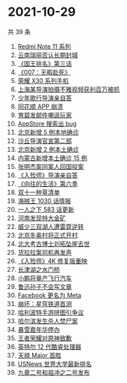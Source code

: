 # 2021-10-29

共 39 条

<!-- BEGIN -->
<!-- 最后更新时间 Fri Oct 29 2021 18:07:11 GMT+0800 (China Standard Time) -->

1. [Redmi Note 11 系列](https://www.zhihu.com/search?q=红米note11)
1. [云南瑞丽否认长期封城](https://www.zhihu.com/search?q=瑞丽)
1. [《国王排名》第三话](https://www.zhihu.com/search?q=国王排名)
1. [《007：无暇赴死》](https://www.zhihu.com/search?q=007)
1. [荣耀 X30 系列手机](https://www.zhihu.com/search?q=荣耀X30i)
1. [上海某导演拍摄不雅视频获利百万被抓](https://www.zhihu.com/search?q=爱情公寓)
1. [少年歌行导演亲自答](https://www.zhihu.com/search?q=少年歌行)
1. [同花顺 APP 崩溃](https://www.zhihu.com/search?q=同花顺)
1. [育碧发邮件嘲讽玩家](https://www.zhihu.com/search?q=育碧)
1. [AppStore 搜索出 bug](https://www.zhihu.com/search?q=appstore)
1. [北京新增 5 例本地确诊](https://www.zhihu.com/search?q=北京疫情)
1. [沙丘导演官宣第二部](https://www.zhihu.com/search?q=沙丘)
1. [北京新增 2 例本土确诊](https://www.zhihu.com/search?q=北京疫情)
1. [内蒙古新增本土确诊 15 例](https://www.zhihu.com/search?q=内蒙古疫情)
1. [张明杰案同案人回国投案](https://www.zhihu.com/search?q=张明杰案)
1. [《入殓师》导演亲自答](https://www.zhihu.com/search?q=入殓师)
1. [《向往的生活》第六季](https://www.zhihu.com/search?q=向往的生活)
1. [双十一种草清单](https://www.zhihu.com/search?q=双十一种草)
1. [海贼王 1030 话情报](https://www.zhihu.com/search?q=海贼王)
1. [一人之下 583 话更新](https://www.zhihu.com/search?q=一人之下)
1. [河南发现特大金矿](https://www.zhihu.com/search?q=河南金矿)
1. [威少三双湖人遭雷霆逆转](https://www.zhihu.com/search?q=湖人)
1. [北京冬奥村将正式开村](https://www.zhihu.com/search?q=冬奥村)
1. [北大考古博士刘拓坠崖去世](https://www.zhihu.com/search?q=刘拓)
1. [货拉拉案司机再发声](https://www.zhihu.com/search?q=货拉拉)
1. [《入殓师》4K 修复版重映](https://www.zhihu.com/search?q=入殓师)
1. [长津湖之水门桥](https://www.zhihu.com/search?q=水门桥)
1. [小鹏将量产飞行汽车](https://www.zhihu.com/search?q=小鹏)
1. [鲁迅孙子不会写文章](https://www.zhihu.com/search?q=鲁迅孙子)
1. [Facebook 更名为 Meta](https://www.zhihu.com/search?q=facebook)
1. [崩坏：星穹铁道首测](https://www.zhihu.com/search?q=崩坏星穹铁道)
1. [哈利波特手游拼图引争议](https://www.zhihu.com/search?q=哈利波特魔法觉醒)
1. [哈尔滨发生杀人焚尸案](https://www.zhihu.com/search?q=哈尔滨杀人焚尸)
1. [暴雪嘉年华停办](https://www.zhihu.com/search?q=暴雪嘉年华)
1. [王者荣耀对原神致歉](https://www.zhihu.com/search?q=原神)
1. [英特尔 12 代酷睿处理器](https://www.zhihu.com/search?q=12代酷睿)
1. [天禄 Major 首胜](https://www.zhihu.com/search?q=tyloo)
1. [USNews 世界大学最新排名](https://www.zhihu.com/search?q=usnews大学排名2022)
1. [九章二号和祖冲之二号发布](https://www.zhihu.com/search?q=九章二号)

<!-- END -->

